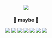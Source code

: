 <div align="center">
  <img src="https://capsule-render.vercel.app/api?type=slice&animation=blinking&color=auto&height=200&section=header&text=hello&fontSize=90" />

  <h3> 👋 maybe 👋  </h3> 
  <img src="https://img.shields.io/badge/c-A8B9CC?style=flat-square&logo=C&logoColor=white"/></a>
  <img src="https://img.shields.io/badge/Python-3766AB?style=flat-square&logo=Python&logoColor=white"/></a>
  <img src="https://img.shields.io/badge/Java-007396?style=flat-square&logo=Java&logoColor=white"/></a>
  <img src="https://img.shields.io/badge/C%2B%2B-00599C?style=flat-square&logo=C%2B%2B&logoColor=white"/></a>
  <img src="https://img.shields.io/badge/MySQL-4479A1?style=flat-square&logo=MySQL&logoColor=white"/></a>
   <img src="https://img.shields.io/badge/Git-F05032?style=flat-square&logo=Git&logoColor=white"/></a>
  
  <img src="https://capsule-render.vercel.app/api?type=slice&animation=blinking&color=auto&height=200&section=footer&text=&fontSize=90" />

</div>
<!--
**he-reme/he-reme** is a ✨ _special_ ✨ repository because its `README.md` (this file) appears on your GitHub profile.


Here are some ideas to get you started:

- 🔭 I’m currently working on ...
- 🌱 I’m currently learning ...
- 👯 I’m looking to collaborate on ...
- 🤔 I’m looking for help with ...
- 💬 Ask me about ...
- 📫 How to reach me: ...
- 😄 Pronouns: ...
- ⚡ Fun fact: ...
-->
